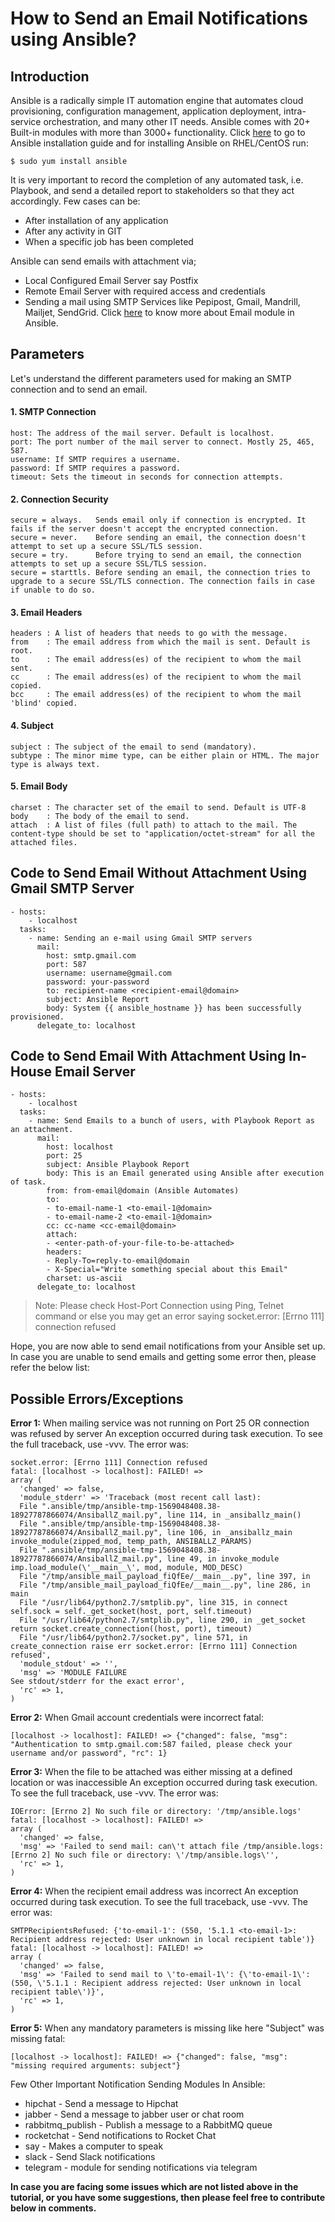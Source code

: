 # How to Send an Email Notifications using Ansible?

## Introduction

Ansible is a radically simple IT automation engine that automates cloud provisioning, configuration management, application deployment, intra-service orchestration, and many other IT needs. Ansible comes with 20+ Built-in modules with more than 3000+ functionality.
Click [here](https://docs.ansible.com/ansible/latest/installation_guide/index.html "here") to go to Ansible installation guide and for installing Ansible on RHEL/CentOS run:

```command
$ sudo yum install ansible
```
It is very important to record the completion of any automated task, i.e. Playbook, and send a detailed report to stakeholders so that they act accordingly. Few cases can be:
- After installation of any application
- After any activity in GIT
- When a specific job has been completed

Ansible can send emails with attachment via;
- Local Configured Email Server say Postfix
- Remote Email Server with required access and credentials
- Sending a mail using SMTP Services like Pepipost, Gmail, Mandrill, Mailjet, SendGrid. Click [here](https://docs.ansible.com/ansible/latest/modules/mail_module.html "here") to know more about Email module in Ansible.

## Parameters

Let's understand the different parameters used for making an SMTP connection and to send an email.

#### 1. SMTP Connection
```
host: The address of the mail server. Default is localhost.
port: The port number of the mail server to connect. Mostly 25, 465, 587.
username: If SMTP requires a username.
password: If SMTP requires a password.
timeout: Sets the timeout in seconds for connection attempts.
```

#### 2. Connection Security
```
secure = always.   Sends email only if connection is encrypted. It fails if the server doesn't accept the encrypted connection.
secure = never.    Before sending an email, the connection doesn't attempt to set up a secure SSL/TLS session. 
secure = try.      Before trying to send an email, the connection attempts to set up a secure SSL/TLS session.
secure = starttls. Before sending an email, the connection tries to upgrade to a secure SSL/TLS connection. The connection fails in case if unable to do so.
```

#### 3. Email Headers
```
headers : A list of headers that needs to go with the message.
from    : The email address from which the mail is sent. Default is root.
to      : The email address(es) of the recipient to whom the mail sent.
cc      : The email address(es) of the recipient to whom the mail copied.
bcc     : The email address(es) of the recipient to whom the mail 'blind' copied.
```

#### 4. Subject
```
subject : The subject of the email to send (mandatory).
subtype : The minor mime type, can be either plain or HTML. The major type is always text.
```

#### 5. Email Body
```
charset : The character set of the email to send. Default is UTF-8
body    : The body of the email to send.
attach  : A list of files (full path) to attach to the mail. The content-type should be set to "application/octet-stream" for all the attached files.
```

## Code to Send Email Without Attachment Using Gmail SMTP Server
```
- hosts:
    - localhost
  tasks:
    - name: Sending an e-mail using Gmail SMTP servers
      mail:
        host: smtp.gmail.com
        port: 587
        username: username@gmail.com
        password: your-password
        to: recipient-name <recipient-email@domain>
        subject: Ansible Report
        body: System {{ ansible_hostname }} has been successfully provisioned.
      delegate_to: localhost
```

## Code to Send Email With Attachment Using In-House Email Server
```
- hosts:
    - localhost
  tasks:
    - name: Send Emails to a bunch of users, with Playbook Report as an attachment.
      mail:
        host: localhost
        port: 25
        subject: Ansible Playbook Report
        body: This is an Email generated using Ansible after execution of task.
        from: from-email@domain (Ansible Automates)
        to:
        - to-email-name-1 <to-email-1@domain>
        - to-email-name-2 <to-email-1@domain>
        cc: cc-name <cc-email@domain>
        attach:
        - <enter-path-of-your-file-to-be-attached>
        headers:
        - Reply-To=reply-to-email@domain
        - X-Special="Write something special about this Email"
        charset: us-ascii
      delegate_to: localhost
```
> Note: Please check Host-Port Connection using Ping, Telnet command or else you may get an error saying socket.error: [Errno 111] connection refused

Hope, you are now able to send email notifications from your Ansible set up. In case you are unable to send emails and getting some error then, please refer the below list:

## Possible Errors/Exceptions

**Error 1:** When mailing service was not running on Port 25 OR connection was refused by server
An exception occurred during task execution. To see the full traceback, use -vvv. The error was: 
```
socket.error: [Errno 111] Connection refused
fatal: [localhost -> localhost]: FAILED! => 
array (
  'changed' => false,
  'module_stderr' => 'Traceback (most recent call last):
  File ".ansible/tmp/ansible-tmp-1569048408.38-18927787866074/AnsiballZ_mail.py", line 114, in _ansiballz_main()
  File ".ansible/tmp/ansible-tmp-1569048408.38-18927787866074/AnsiballZ_mail.py", line 106, in _ansiballz_main invoke_module(zipped_mod, temp_path, ANSIBALLZ_PARAMS)
  File ".ansible/tmp/ansible-tmp-1569048408.38-18927787866074/AnsiballZ_mail.py", line 49, in invoke_module imp.load_module(\'__main__\', mod, module, MOD_DESC)
  File "/tmp/ansible_mail_payload_fiQfEe/__main__.py", line 397, in 
  File "/tmp/ansible_mail_payload_fiQfEe/__main__.py", line 286, in main
  File "/usr/lib64/python2.7/smtplib.py", line 315, in connect self.sock = self._get_socket(host, port, self.timeout)
  File "/usr/lib64/python2.7/smtplib.py", line 290, in _get_socket return socket.create_connection((host, port), timeout)
  File "/usr/lib64/python2.7/socket.py", line 571, in create_connection raise err socket.error: [Errno 111] Connection refused',
  'module_stdout' => '',
  'msg' => 'MODULE FAILURE
See stdout/stderr for the exact error',
  'rc' => 1,
)
```
**Error 2:** When Gmail account credentials were incorrect
fatal: 
```
[localhost -> localhost]: FAILED! => {"changed": false, "msg": "Authentication to smtp.gmail.com:587 failed, please check your username and/or password", "rc": 1}
```

**Error 3:** When the file to be attached was either missing at a defined location or was inaccessible
An exception occurred during task execution. To see the full traceback, use -vvv. The error was: 
```
IOError: [Errno 2] No such file or directory: '/tmp/ansible.logs'
fatal: [localhost -> localhost]: FAILED! => 
array (
  'changed' => false,
  'msg' => 'Failed to send mail: can\'t attach file /tmp/ansible.logs: [Errno 2] No such file or directory: \'/tmp/ansible.logs\'',
  'rc' => 1,
)
```
**Error 4:** When the recipient email address was incorrect
An exception occurred during task execution. To see the full traceback, use -vvv. The error was: 
```
SMTPRecipientsRefused: {'to-email-1': (550, '5.1.1 <to-email-1>: Recipient address rejected: User unknown in local recipient table')}
fatal: [localhost -> localhost]: FAILED! => 
array (
  'changed' => false,
  'msg' => 'Failed to send mail to \'to-email-1\': {\'to-email-1\': (550, \'5.1.1 : Recipient address rejected: User unknown in local recipient table\')}',
  'rc' => 1,
)
```
**Error 5:** When any mandatory parameters is missing like here "Subject" was missing
fatal: 
```
[localhost -> localhost]: FAILED! => {"changed": false, "msg": "missing required arguments: subject"}
```

Few Other Important Notification Sending Modules In Ansible:

- hipchat - Send a message to Hipchat
- jabber - Send a message to jabber user or chat room
- rabbitmq_publish - Publish a message to a RabbitMQ queue
- rocketchat - Send notifications to Rocket Chat
- say - Makes a computer to speak
- slack - Send Slack notifications
- telegram - module for sending notifications via telegram

**In case you are facing some issues which are not listed above in the tutorial, or you have some suggestions, then please feel free to contribute below in comments.**
